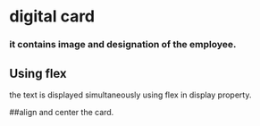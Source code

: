 # digital card

### it contains image and designation of the employee.

## Using flex

the text is displayed simultaneously using flex in display property.

##align and center the card.
